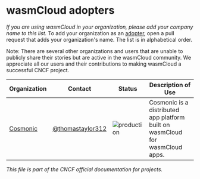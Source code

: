 # wasmCloud adopters

_If you are using wasmCloud in your organization, please add your company name to this list._
To add your organization as an [adopter](https://github.com/cncf/toc/blob/main/FAQ.md#what-is-the-definition-of-an-adopter), open a pull request that adds your
organization's name. The list is in alphabetical order.

Note: There are several other organizations and users that are unable to publicly share their stories but are active in the wasmCloud community.
We appreciate all our users and their contributions to making wasmCloud a successful CNCF project.

| Organization | Contact | Status | Description of Use |
| - | - | - | - |
| [Cosmonic](https://www.cosmonic.com) | [@thomastaylor312](https://github.com/thomastaylor312) | ![production](https://img.shields.io/badge/-production-blue?style=flat) | Cosmonic is a distributed app platform built on wasmCloud for wasmCloud apps. |

_This file is part of the CNCF official documentation for projects._
